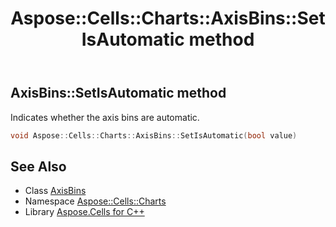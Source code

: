 ﻿---
title: Aspose::Cells::Charts::AxisBins::SetIsAutomatic method
linktitle: SetIsAutomatic
second_title: Aspose.Cells for C++ API Reference
description: 'Aspose::Cells::Charts::AxisBins::SetIsAutomatic method. Indicates whether the axis bins are automatic in C++.'
type: docs
weight: 900
url: /cpp/aspose.cells.charts/axisbins/setisautomatic/
---
## AxisBins::SetIsAutomatic method


Indicates whether the axis bins are automatic.

```cpp
void Aspose::Cells::Charts::AxisBins::SetIsAutomatic(bool value)
```

## See Also

* Class [AxisBins](../)
* Namespace [Aspose::Cells::Charts](../../)
* Library [Aspose.Cells for C++](../../../)
